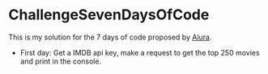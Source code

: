 # ChallengeSevenDaysOfCode
This is my solution for the 7 days of code proposed by [Alura](https://7daysofcode.io/).


- First day: Get a IMDB api key, make a request to get the top 250 movies and print in the console.

